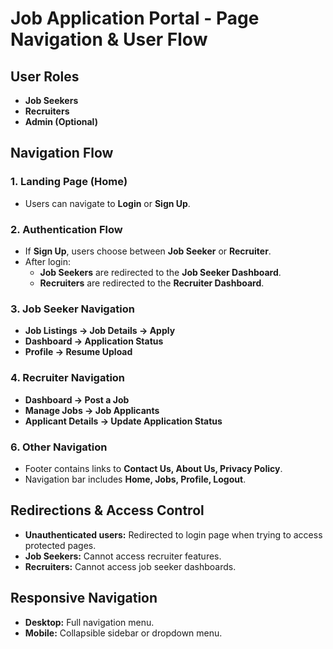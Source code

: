 # Job Application Portal - Page Navigation & User Flow

## **User Roles**
- **Job Seekers**
- **Recruiters**
- **Admin (Optional)**

## **Navigation Flow**
### **1. Landing Page (Home)**
   - Users can navigate to **Login** or **Sign Up**.

### **2. Authentication Flow**
   - If **Sign Up**, users choose between **Job Seeker** or **Recruiter**.
   - After login:
     - **Job Seekers** are redirected to the **Job Seeker Dashboard**.
     - **Recruiters** are redirected to the **Recruiter Dashboard**.

### **3. Job Seeker Navigation**
   - **Job Listings → Job Details → Apply**
   - **Dashboard → Application Status**
   - **Profile → Resume Upload**

### **4. Recruiter Navigation**
   - **Dashboard → Post a Job**
   - **Manage Jobs → Job Applicants**
   - **Applicant Details → Update Application Status**


### **6. Other Navigation**
   - Footer contains links to **Contact Us, About Us, Privacy Policy**.
   - Navigation bar includes **Home, Jobs, Profile, Logout**.


## **Redirections & Access Control**
- **Unauthenticated users:** Redirected to login page when trying to access protected pages.
- **Job Seekers:** Cannot access recruiter features.
- **Recruiters:** Cannot access job seeker dashboards.

## **Responsive Navigation**
- **Desktop:** Full navigation menu.
- **Mobile:** Collapsible sidebar or dropdown menu.
